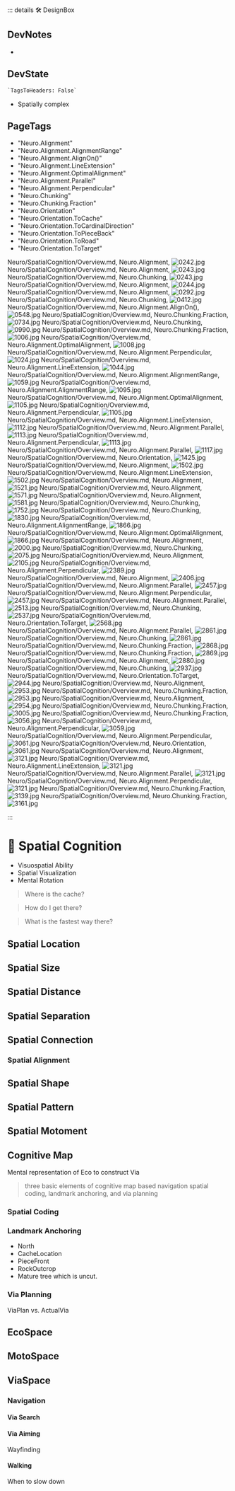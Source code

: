 ::: details 🛠 <dev>DesignBox</dev>

## DevNotes

-

## DevState

```py
`TagsToHeaders: False`
```


- Spatially complex
<h2>PageTags</h2>

- "Neuro.Alignment"
- "Neuro.Alignment.AlignmentRange"
- "Neuro.Alignment.AlignOn()"
- "Neuro.Alignment.LineExtension"
- "Neuro.Alignment.OptimalAlignment"
- "Neuro.Alignment.Parallel"
- "Neuro.Alignment.Perpendicular"
- "Neuro.Chunking"
- "Neuro.Chunking.Fraction"
- "Neuro.Orientation"
- "Neuro.Orientation.ToCache"
- "Neuro.Orientation.ToCardinalDirection"
- "Neuro.Orientation.ToPieceBack"
- "Neuro.Orientation.ToRoad"
- "Neuro.Orientation.ToTarget"

Neuro/SpatialCognition/Overview.md, <dev>Neuro.Alignment</dev>, ![0242.jpg](/PaperPhoto/0242.jpg)
Neuro/SpatialCognition/Overview.md, <dev>Neuro.Alignment</dev>, ![0243.jpg](/PaperPhoto/0243.jpg)
Neuro/SpatialCognition/Overview.md, <dev>Neuro.Chunking</dev>, ![0243.jpg](/PaperPhoto/0243.jpg)
Neuro/SpatialCognition/Overview.md, <dev>Neuro.Alignment</dev>, ![0244.jpg](/PaperPhoto/0244.jpg)
Neuro/SpatialCognition/Overview.md, <dev>Neuro.Alignment</dev>, ![0292.jpg](/PaperPhoto/0292.jpg)
Neuro/SpatialCognition/Overview.md, <dev>Neuro.Chunking</dev>, ![0412.jpg](/PaperPhoto/0412.jpg)
Neuro/SpatialCognition/Overview.md, <dev>Neuro.Alignment.AlignOn()</dev>, ![0548.jpg](/PaperPhoto/0548.jpg)
Neuro/SpatialCognition/Overview.md, <dev>Neuro.Chunking.Fraction</dev>, ![0734.jpg](/PaperPhoto/0734.jpg)
Neuro/SpatialCognition/Overview.md, <dev>Neuro.Chunking</dev>, ![0990.jpg](/PaperPhoto/0990.jpg)
Neuro/SpatialCognition/Overview.md, <dev>Neuro.Chunking.Fraction</dev>, ![1006.jpg](/PaperPhoto/1006.jpg)
Neuro/SpatialCognition/Overview.md, <dev>Neuro.Alignment.OptimalAlignment</dev>, ![1008.jpg](/PaperPhoto/1008.jpg)
Neuro/SpatialCognition/Overview.md, <dev>Neuro.Alignment.Perpendicular</dev>, ![1024.jpg](/PaperPhoto/1024.jpg)
Neuro/SpatialCognition/Overview.md, <dev>Neuro.Alignment.LineExtension</dev>, ![1044.jpg](/PaperPhoto/1044.jpg)
Neuro/SpatialCognition/Overview.md, <dev>Neuro.Alignment.AlignmentRange</dev>, ![1059.jpg](/PaperPhoto/1059.jpg)
Neuro/SpatialCognition/Overview.md, <dev>Neuro.Alignment.AlignmentRange</dev>, ![1095.jpg](/PaperPhoto/1095.jpg)
Neuro/SpatialCognition/Overview.md, <dev>Neuro.Alignment.OptimalAlignment</dev>, ![1105.jpg](/PaperPhoto/1105.jpg)
Neuro/SpatialCognition/Overview.md, <dev>Neuro.Alignment.Perpendicular</dev>, ![1105.jpg](/PaperPhoto/1105.jpg)
Neuro/SpatialCognition/Overview.md, <dev>Neuro.Alignment.LineExtension</dev>, ![1112.jpg](/PaperPhoto/1112.jpg)
Neuro/SpatialCognition/Overview.md, <dev>Neuro.Alignment.Parallel</dev>, ![1113.jpg](/PaperPhoto/1113.jpg)
Neuro/SpatialCognition/Overview.md, <dev>Neuro.Alignment.Perpendicular</dev>, ![1113.jpg](/PaperPhoto/1113.jpg)
Neuro/SpatialCognition/Overview.md, <dev>Neuro.Alignment.Parallel</dev>, ![1117.jpg](/PaperPhoto/1117.jpg)
Neuro/SpatialCognition/Overview.md, <dev>Neuro.Orientation</dev>, ![1425.jpg](/PaperPhoto/1425.jpg)
Neuro/SpatialCognition/Overview.md, <dev>Neuro.Alignment</dev>, ![1502.jpg](/PaperPhoto/1502.jpg)
Neuro/SpatialCognition/Overview.md, <dev>Neuro.Alignment.LineExtension</dev>, ![1502.jpg](/PaperPhoto/1502.jpg)
Neuro/SpatialCognition/Overview.md, <dev>Neuro.Alignment</dev>, ![1521.jpg](/PaperPhoto/1521.jpg)
Neuro/SpatialCognition/Overview.md, <dev>Neuro.Alignment</dev>, ![1571.jpg](/PaperPhoto/1571.jpg)
Neuro/SpatialCognition/Overview.md, <dev>Neuro.Alignment</dev>, ![1581.jpg](/PaperPhoto/1581.jpg)
Neuro/SpatialCognition/Overview.md, <dev>Neuro.Chunking</dev>, ![1752.jpg](/PaperPhoto/1752.jpg)
Neuro/SpatialCognition/Overview.md, <dev>Neuro.Chunking</dev>, ![1830.jpg](/PaperPhoto/1830.jpg)
Neuro/SpatialCognition/Overview.md, <dev>Neuro.Alignment.AlignmentRange</dev>, ![1866.jpg](/PaperPhoto/1866.jpg)
Neuro/SpatialCognition/Overview.md, <dev>Neuro.Alignment.OptimalAlignment</dev>, ![1866.jpg](/PaperPhoto/1866.jpg)
Neuro/SpatialCognition/Overview.md, <dev>Neuro.Alignment</dev>, ![2000.jpg](/PaperPhoto/2000.jpg)
Neuro/SpatialCognition/Overview.md, <dev>Neuro.Chunking</dev>, ![2075.jpg](/PaperPhoto/2075.jpg)
Neuro/SpatialCognition/Overview.md, <dev>Neuro.Alignment</dev>, ![2105.jpg](/PaperPhoto/2105.jpg)
Neuro/SpatialCognition/Overview.md, <dev>Neuro.Alignment.Perpendicular</dev>, ![2389.jpg](/PaperPhoto/2389.jpg)
Neuro/SpatialCognition/Overview.md, <dev>Neuro.Alignment</dev>, ![2406.jpg](/PaperPhoto/2406.jpg)
Neuro/SpatialCognition/Overview.md, <dev>Neuro.Alignment.Parallel</dev>, ![2457.jpg](/PaperPhoto/2457.jpg)
Neuro/SpatialCognition/Overview.md, <dev>Neuro.Alignment.Perpendicular</dev>, ![2457.jpg](/PaperPhoto/2457.jpg)
Neuro/SpatialCognition/Overview.md, <dev>Neuro.Alignment.Parallel</dev>, ![2513.jpg](/PaperPhoto/2513.jpg)
Neuro/SpatialCognition/Overview.md, <dev>Neuro.Chunking</dev>, ![2537.jpg](/PaperPhoto/2537.jpg)
Neuro/SpatialCognition/Overview.md, <dev>Neuro.Orientation.ToTarget</dev>, ![2568.jpg](/PaperPhoto/2568.jpg)
Neuro/SpatialCognition/Overview.md, <dev>Neuro.Alignment.Parallel</dev>, ![2861.jpg](/PaperPhoto/2861.jpg)
Neuro/SpatialCognition/Overview.md, <dev>Neuro.Chunking</dev>, ![2861.jpg](/PaperPhoto/2861.jpg)
Neuro/SpatialCognition/Overview.md, <dev>Neuro.Chunking.Fraction</dev>, ![2868.jpg](/PaperPhoto/2868.jpg)
Neuro/SpatialCognition/Overview.md, <dev>Neuro.Chunking.Fraction</dev>, ![2869.jpg](/PaperPhoto/2869.jpg)
Neuro/SpatialCognition/Overview.md, <dev>Neuro.Alignment</dev>, ![2880.jpg](/PaperPhoto/2880.jpg)
Neuro/SpatialCognition/Overview.md, <dev>Neuro.Chunking</dev>, ![2937.jpg](/PaperPhoto/2937.jpg)
Neuro/SpatialCognition/Overview.md, <dev>Neuro.Orientation.ToTarget</dev>, ![2944.jpg](/PaperPhoto/2944.jpg)
Neuro/SpatialCognition/Overview.md, <dev>Neuro.Alignment</dev>, ![2953.jpg](/PaperPhoto/2953.jpg)
Neuro/SpatialCognition/Overview.md, <dev>Neuro.Chunking.Fraction</dev>, ![2953.jpg](/PaperPhoto/2953.jpg)
Neuro/SpatialCognition/Overview.md, <dev>Neuro.Alignment</dev>, ![2954.jpg](/PaperPhoto/2954.jpg)
Neuro/SpatialCognition/Overview.md, <dev>Neuro.Chunking.Fraction</dev>, ![3005.jpg](/PaperPhoto/3005.jpg)
Neuro/SpatialCognition/Overview.md, <dev>Neuro.Chunking.Fraction</dev>, ![3056.jpg](/PaperPhoto/3056.jpg)
Neuro/SpatialCognition/Overview.md, <dev>Neuro.Alignment.Perpendicular</dev>, ![3059.jpg](/PaperPhoto/3059.jpg)
Neuro/SpatialCognition/Overview.md, <dev>Neuro.Alignment.Perpendicular</dev>, ![3061.jpg](/PaperPhoto/3061.jpg)
Neuro/SpatialCognition/Overview.md, <dev>Neuro.Orientation</dev>, ![3061.jpg](/PaperPhoto/3061.jpg)
Neuro/SpatialCognition/Overview.md, <dev>Neuro.Alignment</dev>, ![3121.jpg](/PaperPhoto/3121.jpg)
Neuro/SpatialCognition/Overview.md, <dev>Neuro.Alignment.LineExtension</dev>, ![3121.jpg](/PaperPhoto/3121.jpg)
Neuro/SpatialCognition/Overview.md, <dev>Neuro.Alignment.Parallel</dev>, ![3121.jpg](/PaperPhoto/3121.jpg)
Neuro/SpatialCognition/Overview.md, <dev>Neuro.Alignment.Perpendicular</dev>, ![3121.jpg](/PaperPhoto/3121.jpg)
Neuro/SpatialCognition/Overview.md, <dev>Neuro.Chunking.Fraction</dev>, ![3139.jpg](/PaperPhoto/3139.jpg)
Neuro/SpatialCognition/Overview.md, <dev>Neuro.Chunking.Fraction</dev>, ![3161.jpg](/PaperPhoto/3161.jpg)

:::

# 💜 <neuro>Spatial Cognition</neuro>

- Visuospatial Ability
- Spatial Visualization
- Mental Rotation

> Where is the cache?

> How do I get there?

> What is the fastest way there?

> 

## Spatial Location

## Spatial Size

## Spatial Distance

## Spatial Separation

## Spatial Connection

### Spatial Alignment

## Spatial Shape

## Spatial Pattern

## Spatial Motoment

## Cognitive Map

Mental representation of Eco to construct Via

> three basic elements of cognitive map based navigation spatial coding, landmark anchoring, and via planning

### Spatial Coding

### Landmark Anchoring

- North
- CacheLocation
- PieceFront
- RockOutcrop
- Mature tree which is uncut.



### Via Planning

ViaPlan vs. ActualVia


## <eco>EcoSpace</eco>

## <moto>MotoSpace</moto>

## <via>ViaSpace</via>

### Navigation

#### Via Search

#### Via Aiming

Wayfinding

#### Walking

When to slow down




